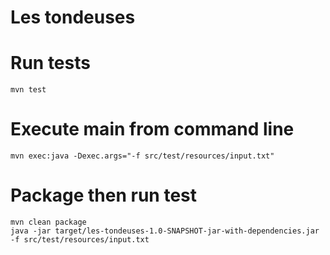 # Les tondeuses

# Run tests
    mvn test

# Execute main from command line
    mvn exec:java -Dexec.args="-f src/test/resources/input.txt"

# Package then run test
    mvn clean package
    java -jar target/les-tondeuses-1.0-SNAPSHOT-jar-with-dependencies.jar -f src/test/resources/input.txt
